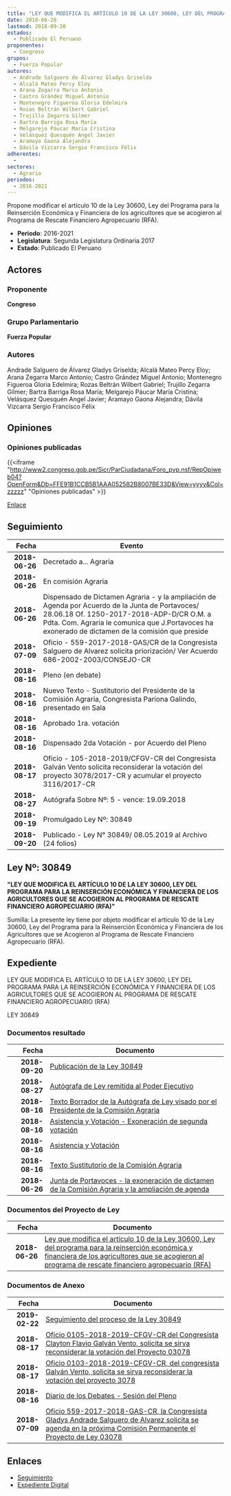 ```yaml
---
title: "LEY QUE MODIFICA EL ARTÍCULO 10 DE LA LEY 30600, LEY DEL PROGRAMA PARA LA REINSERCIÓN ECONÓMICA Y FINANCIERA DE LOS AGRICULTORES QUE SE ACOGIERON AL PROGRAMA DE RESCATE FINANCIERO AGROPECUARIO (RFA)"
date: 2018-06-26
lastmod: 2018-09-20
estados: 
  - Publicado El Peruano
proponentes: 
  - Congreso
grupos: 
  - Fuerza Popular
autores: 
  - Andrade Salguero de Álvarez Gladys Griselda
  - Alcalá Mateo Percy Eloy
  - Arana Zegarra Marco Antonio
  - Castro Grández Miguel Antonio
  - Montenegro Figueroa Gloria Edelmira
  - Rozas Beltrán Wilbert Gabriel
  - Trujillo Zegarra Gilmer
  - Bartra Barriga Rosa María
  - Melgarejo Páucar María Cristina
  - Velásquez Quesquén Angel Javier
  - Aramayo Gaona Alejandra
  - Dávila Vizcarra Sergio Francisco Félix
adherentes: 
  - 
sectores: 
  - Agraria
periodos: 
  - 2016-2021
---
```


Propone modificar el artículo 10 de la Ley 30600, Ley del Programa para la Reinserción Económica y Financiera de los agricultores que se acogieron al Programa de Rescate Financiero Agropecuario (RFA).

- **Periodo**: 2016-2021
- **Legislatura**: Segunda Legislatura Ordinaria 2017
- **Estado**: Publicado El Peruano

## Actores

### Proponente

**Congreso**

### Grupo Parlamentario

**Fuerza Popular**

### Autores

Andrade Salguero de Álvarez Gladys Griselda; Alcalá Mateo Percy Eloy; Arana Zegarra Marco Antonio; Castro Grández Miguel Antonio; Montenegro Figueroa Gloria Edelmira; Rozas Beltrán Wilbert Gabriel; Trujillo Zegarra Gilmer; Bartra Barriga Rosa María; Melgarejo Páucar María Cristina; Velásquez Quesquén Angel Javier; Aramayo Gaona Alejandra; Dávila Vizcarra Sergio Francisco Félix


## Opiniones

### Opiniones publicadas

{{<iframe "http://www2.congreso.gob.pe/Sicr/ParCiudadana/Foro_pvp.nsf/RepOpiweb04?OpenForm&Db=FFE91B1CCB5B1AAA052582B8007BE33D&View=yyyy&Col=zzzzz" "Opiniones publicadas" >}}

[Enlace](http://www2.congreso.gob.pe/Sicr/ParCiudadana/Foro_pvp.nsf/RepOpiweb04?OpenForm&Db=FFE91B1CCB5B1AAA052582B8007BE33D&View=yyyy&Col=zzzzz)

## Seguimiento

| Fecha | Evento |
|------:|--------|
| **2018-06-26** | Decretado a... Agraria|
| **2018-06-26** | En comisión Agraria|
| **2018-06-26** | Dispensado de Dictamen Agraria - y la ampliación de Agenda por Acuerdo de la Junta de Portavoces/ 28.06.18 Of. 1250-2017-2018-ADP-D/CR O.M. a Pdta. Com. Agraria le comunica que J.Portavoces ha exonerado de dictamen de la comisión que preside|
| **2018-07-09** | Oficio - 559-2017-2018-GAS/CR de la Congresista Salguero de Alvarez solicita priorización/ Ver Acuerdo 686-2002-2003/CONSEJO-CR|
| **2018-08-16** | Pleno (en debate)|
| **2018-08-16** | Nuevo Texto - Sustitutorio del Presidente de la Comisión Agraria, Congresista Pariona Galindo, presentado en Sala|
| **2018-08-16** | Aprobado 1ra. votación|
| **2018-08-16** | Dispensado 2da Votación - por Acuerdo del Pleno|
| **2018-08-17** | Oficio - 105-2018-2019/CFGV-CR del Congresista Galván Vento solicita reconsiderar la votación del proyecto 3078/2017-CR y acumular el proyecto 3116/2017-CR|
| **2018-08-27** | Autógrafa Sobre Nº: 5 - vence: 19.09.2018|
| **2018-09-19** | Promulgado Ley Nº: 30849|
| **2018-09-20** | Publicado - Ley N° 30849/ 08.05.2019 al Archivo (24 folios)|

## Ley Nº: 30849

**"LEY QUE MODIFICA EL ARTÍCULO 10 DE LA LEY 30600, LEY DEL PROGRAMA PARA LA REINSERCIÓN ECONÓMICA Y FINANCIERA DE LOS AGRICULTORES QUE SE ACOGIERON AL PROGRAMA DE RESCATE FINANCIERO AGROPECUARIO (RFA)"**

Sumilla: La presente ley tiene por objeto modificar el artículo 10 de la Ley 30600, Ley del Programa para la Reinserción Económica y Financiera de los Agricultores que se Acogieron al Programa de Rescate Financiero Agropecuario (RFA).


## Expediente

LEY QUE MODIFICA EL ARTÍCULO 10 DE LA LEY 30600, LEY DEL PROGRAMA PARA LA REINSERCIÓN ECONÓMICA Y FINANCIERA DE LOS AGRICULTORES QUE SE ACOGIERON AL PROGRAMA DE RESCATE FINANCIERO AGROPECUARIO (RFA)

LEY 30849


### Documentos resultado

| Fecha | Documento |
|------:|--------|
| **2018-09-20** | [Publicación de la Ley 30849](http://www.leyes.congreso.gob.pe/Documentos/2016_2021/ADLP/Normas_Legales/30849-LEY.pdf) |
| **2018-08-27** | [Autógrafa de Ley remitida al Poder Ejecutivo](http://www.leyes.congreso.gob.pe/Documentos/2016_2021/ADLP/Texto_Aprobado/AU0307820180827.PDF) |
| **2018-08-16** | [Texto Borrador de la Autógrafa de Ley visado por el Presidente de la Comisión Agraria](http://www.leyes.congreso.gob.pe/Documentos/2016_2021/Texto_Borrador_de_Autografa/BAU0307820180816.pdf) |
| **2018-08-16** | [Asistencia y Votación - Exoneración de segunda votación](http://www.leyes.congreso.gob.pe/Documentos/2016_2021/Asistencia_y_Votacion/Proyectos_de_Ley/Exoneracion_de_Segunda_Votacion/ESV0307820180816..pdf) |
| **2018-08-16** | [Asistencia y Votación](http://www.leyes.congreso.gob.pe/Documentos/2016_2021/Asistencia_y_Votacion/Proyectos_de_Ley/AV0307820180816.pdf) |
| **2018-08-16** | [Texto Sustitutorio de la Comisión Agraria](http://www.leyes.congreso.gob.pe/Documentos/2016_2021/Texto_Sustitutorio/Proyectos_de_Ley/TS0307820180816.pdf) |
| **2018-06-26** | [Junta de Portavoces - la exoneración de dictamen de la Comisión Agraria y la ampliación de agenda](http://www.leyes.congreso.gob.pe/Documentos/2016_2021/Acuerdos/Junta_Portavoces/AJP0307820180626..pdf) |

### Documentos del Proyecto de Ley

| Fecha | Documento |
|------:|--------|
| **2018-06-26** | [Ley que modifica el artículo 10 de la Ley 30600, Ley del programa para la reinserción económica y financiera de los agricultores que se acogieron al programa de rescate financiero agropecuario (RFA)](http://www.leyes.congreso.gob.pe/Documentos/2016_2021/Proyectos_de_Ley_y_de_Resoluciones_Legislativas/PL0307820180626..pdf) |

### Documentos de Anexo

| Fecha | Documento |
|------:|--------|
| **2019-02-22** | [Seguimiento del proceso de la Ley 30849](http://www.leyes.congreso.gob.pe/Documentos/2016_2021/Seguimiento_de_Proyectos_de_Ley/03078PL20190222.pdf) |
| **2018-08-17** | [Oficio 0105-2018-2019-CFGV-CR del Congresista Clayton Flavio Galván Vento, solicita se sirva reconsiderar la votación del Proyecto 03078](http://www.leyes.congreso.gob.pe/Documentos/2016_2021/Oficios/Congresistas/OFICIO-0105-2018-2019-CFGV-CR.pdf) |
| **2018-08-17** | [Oficio 0103-2018-2019-CFGV-CR, del congresista Galván Vento, solicita se sirva reconsiderar la votación del proyecto 3078](http://www.leyes.congreso.gob.pe/Documentos/2016_2021/Oficios/Congresistas/OFICIO-0103-2018-2019-CFGV-CR.pdf) |
| **2018-08-16** | [Diario de los Debates - Sesión del Pleno](http://www2.congreso.gob.pe/Sicr/DiarioDebates/Publicad.nsf/SesionesPleno/05256D6E0073DFE9052582EC00066C7A/$FILE/PLO-2018-4.pdf) |
| **2018-07-09** | [Oficio 559-2017-2018-GAS-CR, la Congresista Gladys Andrade Salguero de Alvarez solicita se agenda en la próxima Comisión Permanente el Proyecto de Ley 03078](http://www.leyes.congreso.gob.pe/Documentos/2016_2021/Oficios/Congresistas/OFICIO-559-2017-2018-GAS-CR.pdf) |

## Enlaces 

- [Seguimiento](http://www2.congreso.gob.pehttp://www2.congreso.gob.pe/Sicr/TraDocEstProc/CLProLey2016.nsf/f7fff46988ca05b1052578e100829cc7/cb3bfa48f7519844052582b8007b12aa?OpenDocument)
- [Expediente Digital](http://www2.congreso.gob.pehttp://www2.congreso.gob.pe/Sicr/TraDocEstProc/CLProLey2016.nsf/f7fff46988ca05b1052578e100829cc7/cb3bfa48f7519844052582b8007b12aa?OpenDocument&Click=05257FB7005EB655.eb71d0cf91d8294e05256cdf006b5706/$Body/0.1C6C)
